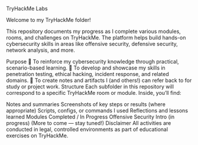 TryHackMe Labs

Welcome to my TryHackMe folder!

This repository documents my progress as I complete various modules, rooms, and challenges on TryHackMe. The platform helps build hands-on cybersecurity skills in areas like offensive security, defensive security, network analysis, and more.

Purpose
🌟 To reinforce my cybersecurity knowledge through practical, scenario-based learning.
🌟 To develop and showcase my skills in penetration testing, ethical hacking, incident response, and related domains.
🌟 To create notes and artifacts I (and others!) can refer back to for study or project work.
Structure
Each subfolder in this repository will correspond to a specific TryHackMe room or module. Inside, you’ll find:

Notes and summaries
Screenshots of key steps or results (where appropriate)
Scripts, configs, or commands I used
Reflections and lessons learned
Modules Completed / In Progress
Offensive Security Intro (in progress)
(More to come — stay tuned!)
Disclaimer
All activities are conducted in legal, controlled environments as part of educational exercises on TryHackMe.
